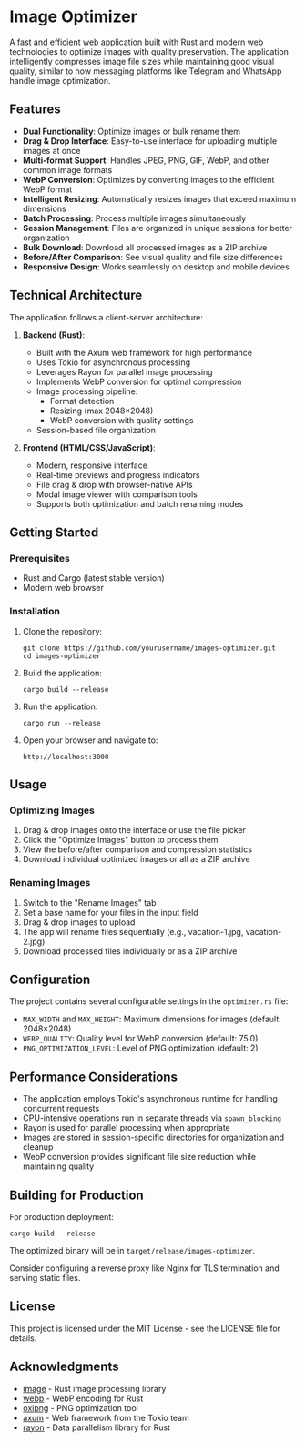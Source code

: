 # Image Optimizer

A fast and efficient web application built with Rust and modern web technologies to optimize images with quality preservation. The application intelligently compresses image file sizes while maintaining good visual quality, similar to how messaging platforms like Telegram and WhatsApp handle image optimization.

## Features

- **Dual Functionality**: Optimize images or bulk rename them
- **Drag & Drop Interface**: Easy-to-use interface for uploading multiple images at once
- **Multi-format Support**: Handles JPEG, PNG, GIF, WebP, and other common image formats
- **WebP Conversion**: Optimizes by converting images to the efficient WebP format
- **Intelligent Resizing**: Automatically resizes images that exceed maximum dimensions
- **Batch Processing**: Process multiple images simultaneously
- **Session Management**: Files are organized in unique sessions for better organization
- **Bulk Download**: Download all processed images as a ZIP archive
- **Before/After Comparison**: See visual quality and file size differences
- **Responsive Design**: Works seamlessly on desktop and mobile devices

## Technical Architecture

The application follows a client-server architecture:

1. **Backend (Rust)**:
   - Built with the Axum web framework for high performance
   - Uses Tokio for asynchronous processing
   - Leverages Rayon for parallel image processing
   - Implements WebP conversion for optimal compression
   - Image processing pipeline:
     - Format detection
     - Resizing (max 2048×2048)
     - WebP conversion with quality settings
   - Session-based file organization

2. **Frontend (HTML/CSS/JavaScript)**:
   - Modern, responsive interface
   - Real-time previews and progress indicators
   - File drag & drop with browser-native APIs
   - Modal image viewer with comparison tools
   - Supports both optimization and batch renaming modes

## Getting Started

### Prerequisites

- Rust and Cargo (latest stable version)
- Modern web browser

### Installation

1. Clone the repository:
   ```
   git clone https://github.com/yourusername/images-optimizer.git
   cd images-optimizer
   ```

2. Build the application:
   ```
   cargo build --release
   ```

3. Run the application:
   ```
   cargo run --release
   ```

4. Open your browser and navigate to:
   ```
   http://localhost:3000
   ```

## Usage

### Optimizing Images

1. Drag & drop images onto the interface or use the file picker
2. Click the "Optimize Images" button to process them
3. View the before/after comparison and compression statistics
4. Download individual optimized images or all as a ZIP archive

### Renaming Images

1. Switch to the "Rename Images" tab
2. Set a base name for your files in the input field
3. Drag & drop images to upload
4. The app will rename files sequentially (e.g., vacation-1.jpg, vacation-2.jpg)
5. Download processed files individually or as a ZIP archive

## Configuration

The project contains several configurable settings in the `optimizer.rs` file:

- `MAX_WIDTH` and `MAX_HEIGHT`: Maximum dimensions for images (default: 2048×2048)
- `WEBP_QUALITY`: Quality level for WebP conversion (default: 75.0)
- `PNG_OPTIMIZATION_LEVEL`: Level of PNG optimization (default: 2)

## Performance Considerations

- The application employs Tokio's asynchronous runtime for handling concurrent requests
- CPU-intensive operations run in separate threads via `spawn_blocking`
- Rayon is used for parallel processing when appropriate
- Images are stored in session-specific directories for organization and cleanup
- WebP conversion provides significant file size reduction while maintaining quality

## Building for Production

For production deployment:

```
cargo build --release
```

The optimized binary will be in `target/release/images-optimizer`.

Consider configuring a reverse proxy like Nginx for TLS termination and serving static files.

## License

This project is licensed under the MIT License - see the LICENSE file for details.

## Acknowledgments

- [image](https://github.com/image-rs/image) - Rust image processing library
- [webp](https://github.com/jaredforth/webp) - WebP encoding for Rust
- [oxipng](https://github.com/shssoichiro/oxipng) - PNG optimization tool
- [axum](https://github.com/tokio-rs/axum) - Web framework from the Tokio team
- [rayon](https://github.com/rayon-rs/rayon) - Data parallelism library for Rust 
